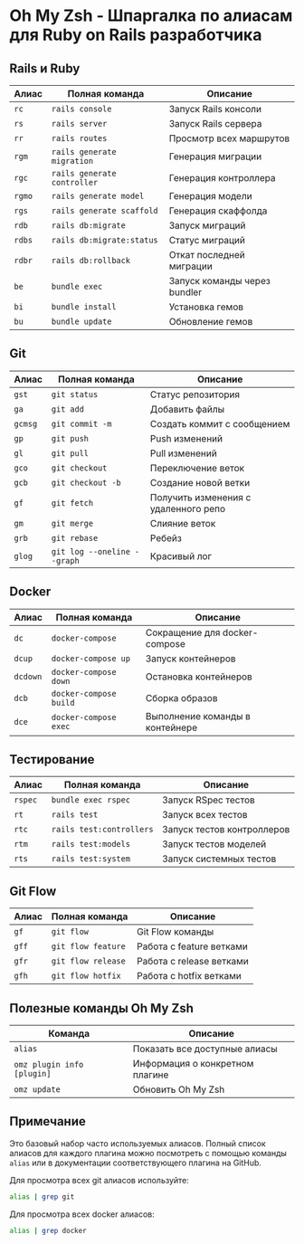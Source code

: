 # Oh My Zsh - Шпаргалка по алиасам для Ruby on Rails разработчика

## Rails и Ruby

| Алиас    | Полная команда             | Описание                              |
|----------|----------------------------|---------------------------------------|
| `rc`     | `rails console`            | Запуск Rails консоли                  |
| `rs`     | `rails server`             | Запуск Rails сервера                  |
| `rr`     | `rails routes`             | Просмотр всех маршрутов               |
| `rgm`    | `rails generate migration` | Генерация миграции                    |
| `rgc`    | `rails generate controller`| Генерация контроллера                 |
| `rgmo`   | `rails generate model`     | Генерация модели                      |
| `rgs`    | `rails generate scaffold`  | Генерация скаффолда                   |
| `rdb`    | `rails db:migrate`         | Запуск миграций                       |
| `rdbs`   | `rails db:migrate:status`  | Статус миграций                       |
| `rdbr`   | `rails db:rollback`        | Откат последней миграции              |
| `be`     | `bundle exec`              | Запуск команды через bundler          |
| `bi`     | `bundle install`           | Установка гемов                       |
| `bu`     | `bundle update`            | Обновление гемов                      |

## Git

| Алиас    | Полная команда              | Описание                            |
|----------|---------------------------|---------------------------------------|
| `gst`    | `git status`              | Статус репозитория                    |
| `ga`     | `git add`                 | Добавить файлы                        |
| `gcmsg`  | `git commit -m`           | Создать коммит с сообщением           |
| `gp`     | `git push`                | Push изменений                        |
| `gl`     | `git pull`                | Pull изменений                        |
| `gco`    | `git checkout`            | Переключение веток                    |
| `gcb`    | `git checkout -b`         | Создание новой ветки                  |
| `gf`     | `git fetch`               | Получить изменения с удаленного репо  |
| `gm`     | `git merge`               | Слияние веток                         |
| `grb`    | `git rebase`              | Ребейз                                |
| `glog`   | `git log --oneline --graph`| Красивый лог                         |

## Docker

| Алиас    | Полная команда              | Описание                             |
|----------|----------------------------|---------------------------------------|
| `dc`     | `docker-compose`           | Сокращение для docker-compose         |
| `dcup`   | `docker-compose up`        | Запуск контейнеров                    |
| `dcdown` | `docker-compose down`      | Остановка контейнеров                 |
| `dcb`    | `docker-compose build`     | Сборка образов                        |
| `dce`    | `docker-compose exec`      | Выполнение команды в контейнере       |

## Тестирование

| Алиас    | Полная команда              | Описание                             |
|----------|----------------------------|---------------------------------------|
| `rspec`  | `bundle exec rspec`        | Запуск RSpec тестов                   |
| `rt`     | `rails test`               | Запуск всех тестов                    |
| `rtc`    | `rails test:controllers`   | Запуск тестов контроллеров            |
| `rtm`    | `rails test:models`        | Запуск тестов моделей                 |
| `rts`    | `rails test:system`        | Запуск системных тестов               |

## Git Flow

| Алиас    | Полная команда             | Описание                              |
|----------|----------------------------|---------------------------------------|
| `gf`     | `git flow`                 | Git Flow команды                      |
| `gff`    | `git flow feature`         | Работа с feature ветками              |
| `gfr`    | `git flow release`         | Работа с release ветками              |
| `gfh`    | `git flow hotfix`          | Работа с hotfix ветками               |

## Полезные команды Oh My Zsh

| Команда                  | Описание                                    |
|--------------------------|---------------------------------------------|
| `alias`                  | Показать все доступные алиасы               |
| `omz plugin info [plugin]`| Информация о конкретном плагине            |
| `omz update`             | Обновить Oh My Zsh                          |

## Примечание

Это базовый набор часто используемых алиасов. Полный список алиасов для каждого плагина можно посмотреть с помощью команды `alias` или в документации соответствующего плагина на GitHub.

Для просмотра всех git алиасов используйте:
```bash
alias | grep git
```

Для просмотра всех docker алиасов:
```bash
alias | grep docker
``` 
